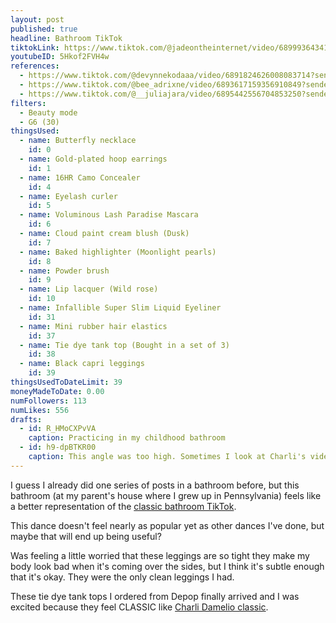 ```yaml
---
layout: post
published: true
headline: Bathroom TikTok
tiktokLink: https://www.tiktok.com/@jadeontheinternet/video/6899936434115923206?sender_device=pc&sender_web_id=6891999718790268421&is_from_webapp=1
youtubeID: 5Hkof2FVH4w
references:
  - https://www.tiktok.com/@devynnekodaaa/video/6891824626008083714?sender_device=pc&sender_web_id=6891999718790268421&is_from_webapp=1
  - https://www.tiktok.com/@bee_adrixne/video/6893617159356910849?sender_device=pc&sender_web_id=6891999718790268421&is_from_webapp=1
  - https://www.tiktok.com/@__juliajara/video/6895442556704853250?sender_device=pc&sender_web_id=6891999718790268421&is_from_webapp=1
filters:
  - Beauty mode
  - G6 (30)
thingsUsed:
  - name: Butterfly necklace
    id: 0
  - name: Gold-plated hoop earrings
    id: 1
  - name: 16HR Camo Concealer
    id: 4
  - name: Eyelash curler
    id: 5
  - name: Voluminous Lash Paradise Mascara
    id: 6
  - name: Cloud paint cream blush (Dusk)
    id: 7
  - name: Baked highlighter (Moonlight pearls)
    id: 8
  - name: Powder brush
    id: 9
  - name: Lip lacquer (Wild rose)
    id: 10
  - name: Infallible Super Slim Liquid Eyeliner
    id: 31
  - name: Mini rubber hair elastics
    id: 37
  - name: Tie dye tank top (Bought in a set of 3)
    id: 38
  - name: Black capri leggings
    id: 39
thingsUsedToDateLimit: 39
moneyMadeToDate: 0.00
numFollowers: 113
numLikes: 556
drafts:
  - id: R_HMoCXPvVA
    caption: Practicing in my childhood bathroom
  - id: h9-dpBTKR00
    caption: This angle was too high. Sometimes I look at Charli's videos to try to see best height for the phone.
---
```


I guess I already did one series of posts in a bathroom before, but this bathroom (at my parent's house where I grew up in Pennsylvania) feels like a better representation of the [classic bathroom TikTok](https://www.nytimes.com/2020/01/23/style/tik-tok-bathrooms.html).

This dance doesn't feel nearly as popular yet as other dances I've done, but maybe that will end up being useful?

Was feeling a little worried that these leggings are so tight they make my body look bad when it's coming over the sides, but I think it's subtle enough that it's okay. They were the only clean leggings I had.

These tie dye tank tops I ordered from Depop finally arrived and I was excited because they feel CLASSIC like [Charli Damelio classic](https://www.tiktok.com/@charlidamelio/video/6896234993069067526?lang=en&sender_device=pc&sender_web_id=6891999718790268421&is_from_webapp=1).
